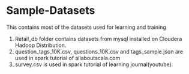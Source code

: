 # Sample-Datasets
This contains most of the datasets used for learning and training
1. Retail_db folder contains datasets from mysql installed on Cloudera Hadoop Distribution.
2. question_tags_10K.csv, questions_10K.csv and tags_sample.json are used in spark tutorial of allaboutscala.com
3. survey.csv is used in spark tutorial of learning journal(youtube).

